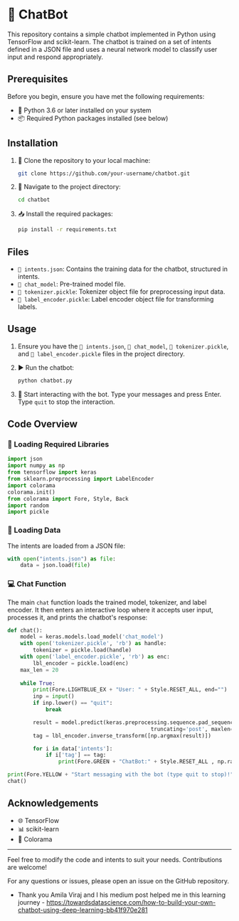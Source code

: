 # 🤖 ChatBot

This repository contains a simple chatbot implemented in Python using TensorFlow and scikit-learn. The chatbot is trained on a set of intents defined in a JSON file and uses a neural network model to classify user input and respond appropriately.

## Prerequisites

Before you begin, ensure you have met the following requirements:

- 🐍 Python 3.6 or later installed on your system
- 📦 Required Python packages installed (see below)

## Installation

1. 🚀 Clone the repository to your local machine:

   ```sh
   git clone https://github.com/your-username/chatbot.git
   ```

2. 📂 Navigate to the project directory:

   ```sh
   cd chatbot
   ```

3. 📥 Install the required packages:

   ```sh
   pip install -r requirements.txt
   ```

## Files

- `📁 intents.json`: Contains the training data for the chatbot, structured in intents.
- `📁 chat_model`: Pre-trained model file.
- `📁 tokenizer.pickle`: Tokenizer object file for preprocessing input data.
- `📁 label_encoder.pickle`: Label encoder object file for transforming labels.

## Usage

1. Ensure you have the `📁 intents.json`, `📁 chat_model`, `📁 tokenizer.pickle`, and `📁 label_encoder.pickle` files in the project directory.

2. ▶️ Run the chatbot:

   ```sh
   python chatbot.py
   ```

3. 💬 Start interacting with the bot. Type your messages and press Enter. Type `quit` to stop the interaction.

## Code Overview

### 📜 Loading Required Libraries

```python
import json
import numpy as np
from tensorflow import keras
from sklearn.preprocessing import LabelEncoder
import colorama 
colorama.init()
from colorama import Fore, Style, Back
import random
import pickle
```

### 📄 Loading Data

The intents are loaded from a JSON file:

```python
with open("intents.json") as file:
    data = json.load(file)
```

### 💻 Chat Function

The main `chat` function loads the trained model, tokenizer, and label encoder. It then enters an interactive loop where it accepts user input, processes it, and prints the chatbot's response:

```python
def chat():
    model = keras.models.load_model('chat_model')
    with open('tokenizer.pickle', 'rb') as handle:
        tokenizer = pickle.load(handle)
    with open('label_encoder.pickle', 'rb') as enc:
        lbl_encoder = pickle.load(enc)
    max_len = 20
    
    while True:
        print(Fore.LIGHTBLUE_EX + "User: " + Style.RESET_ALL, end="")
        inp = input()
        if inp.lower() == "quit":
            break

        result = model.predict(keras.preprocessing.sequence.pad_sequences(tokenizer.texts_to_sequences([inp]),
                                             truncating='post', maxlen=max_len))
        tag = lbl_encoder.inverse_transform([np.argmax(result)])

        for i in data['intents']:
            if i['tag'] == tag:
                print(Fore.GREEN + "ChatBot:" + Style.RESET_ALL , np.random.choice(i['responses']))

print(Fore.YELLOW + "Start messaging with the bot (type quit to stop)!" + Style.RESET_ALL)
chat()
```

## Acknowledgements

- 🌐 TensorFlow
- 📊 scikit-learn
- 🎨 Colorama

---

Feel free to modify the code and intents to suit your needs. Contributions are welcome!

For any questions or issues, please open an issue on the GitHub repository.

- Thank you Amila Viraj and I his medium post helped me in this learning journey - https://towardsdatascience.com/how-to-build-your-own-chatbot-using-deep-learning-bb41f970e281
